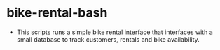 # bike-rental-bash
- This scripts runs a simple bike rental interface that interfaces with a small database to track customers, rentals and bike availability. 